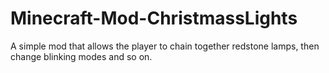 # Minecraft-Mod-ChristmassLights
A simple mod that allows the player to chain together redstone lamps, then change blinking modes and so on.
